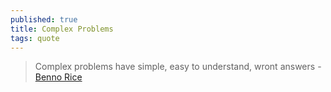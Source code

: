 ```yaml
---
published: true
title: Complex Problems
tags: quote
---
```

> Complex problems have simple, easy to understand, wront answers - [Benno Rice ](https://youtu.be/9-IWMbJXoLM?feature=shared&t=1977)
